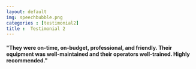 ```yaml
---
layout: default
img: speechbubble.png
categories : [testimonial2]
title :  Testimonial 2
---
```


#### "They were on-time, on-budget, professional, and friendly. Their equipment was well-maintained and their operators well-trained. Highly recommended."
